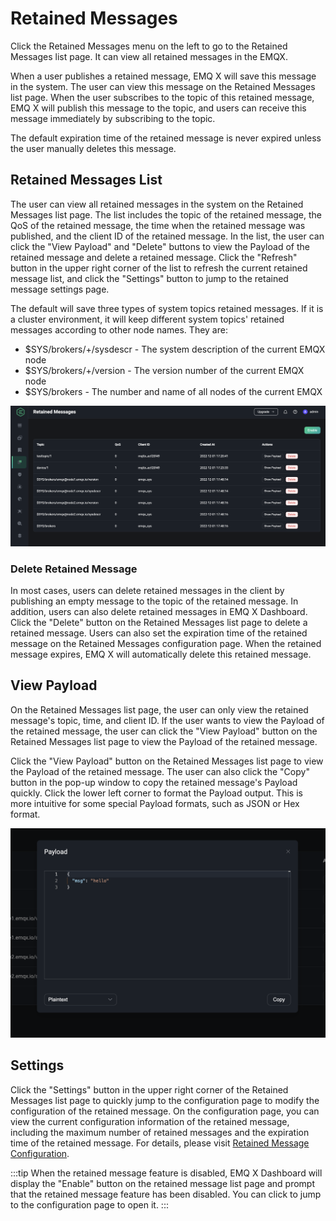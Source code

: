 # Retained Messages

Click the Retained Messages menu on the left to go to the Retained Messages list page. It can view all retained messages in the EMQX.

When a user publishes a retained message, EMQ X will save this message in the system. The user can view this message on the Retained Messages list page. When the user subscribes to the topic of this retained message, EMQ X will publish this message to the topic, and users can receive this message immediately by subscribing to the topic.

The default expiration time of the retained message is never expired unless the user manually deletes this message.

## Retained Messages List

The user can view all retained messages in the system on the Retained Messages list page. The list includes the topic of the retained message, the QoS of the retained message, the time when the retained message was published, and the client ID of the retained message. In the list, the user can click the "View Payload" and "Delete" buttons to view the Payload of the retained message and delete a retained message. Click the "Refresh" button in the upper right corner of the list to refresh the current retained message list, and click the "Settings" button to jump to the retained message settings page.

The default will save three types of system topics retained messages. If it is a cluster environment, it will keep different system topics' retained messages according to other node names. They are:

- $SYS/brokers/+/sysdescr - The system description of the current EMQX node
- $SYS/brokers/+/version - The version number of the current EMQX node
- $SYS/brokers - The number and name of all nodes of the current EMQX

![image](./assets/retained-messages.png)

### Delete Retained Message

In most cases, users can delete retained messages in the client by publishing an empty message to the topic of the retained message. In addition, users can also delete retained messages in EMQ X Dashboard. Click the "Delete" button on the Retained Messages list page to delete a retained message. Users can also set the expiration time of the retained message on the Retained Messages configuration page. When the retained message expires, EMQ X will automatically delete this retained message.

## View Payload

On the Retained Messages list page, the user can only view the retained message's topic, time, and client ID. If the user wants to view the Payload of the retained message, the user can click the "View Payload" button on the Retained Messages list page to view the Payload of the retained message.

Click the "View Payload" button on the Retained Messages list page to view the Payload of the retained message. The user can also click the "Copy" button in the pop-up window to copy the retained message's Payload quickly. Click the lower left corner to format the Payload output. This is more intuitive for some special Payload formats, such as JSON or Hex format.

![image](./assets/retained-message-payload.png)

## Settings

Click the "Settings" button in the upper right corner of the Retained Messages list page to quickly jump to the configuration page to modify the configuration of the retained message. On the configuration page, you can view the current configuration information of the retained message, including the maximum number of retained messages and the expiration time of the retained message. For details, please visit [Retained Message Configuration](./configuration.md#retained-message).

:::tip
When the retained message feature is disabled, EMQ X Dashboard will display the "Enable" button on the retained message list page and prompt that the retained message feature has been disabled. You can click to jump to the configuration page to open it.
:::

